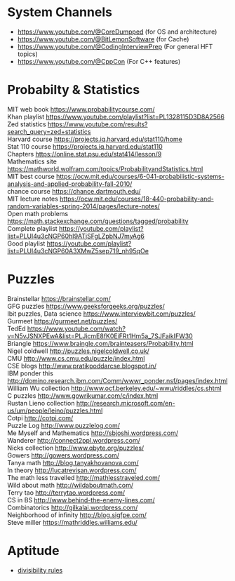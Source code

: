 # System Channels
- https://www.youtube.com/@CoreDumpped (for OS and architecture)
- https://www.youtube.com/@BitLemonSoftware (for Cache)
- https://www.youtube.com/@CodingInterviewPrep (For general HFT topics)
- https://www.youtube.com/@CppCon (For C++ features)

# Probabilty & Statistics
MIT web book https://www.probabilitycourse.com/ <br>
Khan playlist https://www.youtube.com/playlist?list=PL1328115D3D8A2566 <br>
Zed statistics https://www.youtube.com/results?search_query=zed+statistics <br>
Harvard course  https://projects.iq.harvard.edu/stat110/home <br>
Stat 110 course https://projects.iq.harvard.edu/stat110 <br>
Chapters https://online.stat.psu.edu/stat414/lesson/9 <br>
Mathematics site  https://mathworld.wolfram.com/topics/ProbabilityandStatistics.html <br>
MIT best course
https://ocw.mit.edu/courses/6-041-probabilistic-systems-analysis-and-applied-probability-fall-2010/ <br>
chance course https://chance.dartmouth.edu/ <br>
MIT lecture notes
https://ocw.mit.edu/courses/18-440-probability-and-random-variables-spring-2014/pages/lecture-notes/ <br>
Open math problems https://math.stackexchange.com/questions/tagged/probability <br>
Complete playlist https://youtube.com/playlist?list=PLUl4u3cNGP60hI9ATjSFgLZpbNJ7myAg6 <br>
Good playlist https://youtube.com/playlist?list=PLUl4u3cNGP60A3XMwZ5sep719_nh95qOe <br>

# Puzzles
Brainstellar https://brainstellar.com/ <br>
GFG puzzles https://www.geeksforgeeks.org/puzzles/<br>
Ibit puzzles, Data science https://www.interviewbit.com/puzzles/ <br> 
Gurmeet https://gurmeet.net/puzzles/ <br>
TedEd
https://www.youtube.com/watch?v=N5vJSNXPEwA&list=PLJicmE8fK0EiFRt1Hm5a_7SJFaikIFW30 <br>
Briangle https://www.braingle.com/brainteasers/Probability.html <br>
Nigel coldwell http://puzzles.nigelcoldwell.co.uk/ <br>
CMU http://www.cs.cmu.edu/puzzle/index.html <br>
CSE blogs http://www.pratikpoddarcse.blogspot.in/ <br>
IBM ponder this http://domino.research.ibm.com/Comm/wwwr_ponder.nsf/pages/index.html <br>
William Wu collection http://www.ocf.berkeley.edu/~wwu/riddles/cs.shtml <br>
C puzzles http://www.gowrikumar.com/c/index.html <br>
Rustan Lieno collection http://research.microsoft.com/en-us/um/people/leino/puzzles.html <br>
Cotpi http://cotpi.com/ <br>
Puzzle Log http://www.puzzlelog.com/ <br>
Me Myself and Mathematics http://sbjoshi.wordpress.com/ <br>
Wanderer http://connect2ppl.wordpress.com/ <br>
Nicks collection http://www.qbyte.org/puzzles/ <br>
Gowers http://gowers.wordpress.com/ <br>
Tanya math http://blog.tanyakhovanova.com/ <br>
In theory http://lucatrevisan.wordpress.com/ <br>
The math less travelled http://mathlesstraveled.com/ <br>
Wild about math http://wildaboutmath.com/ <br>
Terry tao http://terrytao.wordpress.com/ <br>
CS in BS http://www.behind-the-enemy-lines.com/ <br>
Combinatorics http://gilkalai.wordpress.com/ <br>
Neighborhood of infinity http://blog.sigfpe.com/ <br>
Steve miller https://mathriddles.williams.edu/ <br>

# Aptitude
- [divisibility rules](https://www.geeksforgeeks.org/divisibility-rules/)



